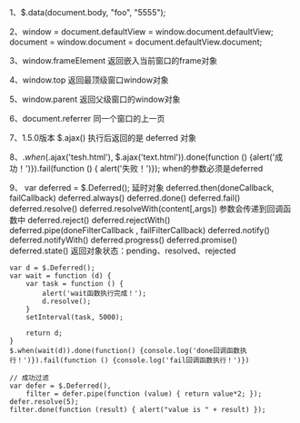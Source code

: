 1、$.data(document.body, "foo", "5555"); 

2、window = document.defaultView = window.document.defaultView;
	document = window.document = document.defaultView.document;

3、window.frameElement 返回嵌入当前窗口的frame对象
	
4、window.top 返回最顶级窗口window对象

5、window.parent 返回父级窗口的window对象

6、document.referrer 同一个窗口的上一页

7、1.5.0版本 $.ajax() 执行后返回的是 deferred 对象

8、$.when($.ajax('tesh.html'), $.ajax('text.html')).done(function () {alert('成功！')}).fail(function () { alert('失败！')});  when的参数必须是deferred

9、
	var deferred = $.Deferred(); 延时对象
	deferred.then(doneCallback, failCallback)
	deferred.always()
	deferred.done()
	deferred.fail()
	deferred.resolve()
	deferred.resolveWith(content[,args])  参数会传递到回调函数中 
	deferred.reject()
	deferred.rejectWith()
	deferred.pipe(doneFilterCallback , failFilterCallback)
	deferred.notify()
	deferred.notifyWith()
	deferred.progress()
	deferred.promise()
	deferred.state() 返回对象状态：pending、resolved、rejected

	var d = $.Deferred();
	var wait = function (d) {
		var task = function () {
			alert('wait函数执行完成！');
			d.resolve();
		}
		setInterval(task, 5000);

		return d;
	}
	$.when(wait(d)).done(function() {console.log('done回调函数执行！')}).fail(function () {console.log('fail回调函数执行！')})

	// 成功过滤
	var defer = $.Deferred(),
	    filter = defer.pipe(function (value) { return value*2; });
	defer.resolve(5);
	filter.done(function (result) { alert("value is " + result) });



